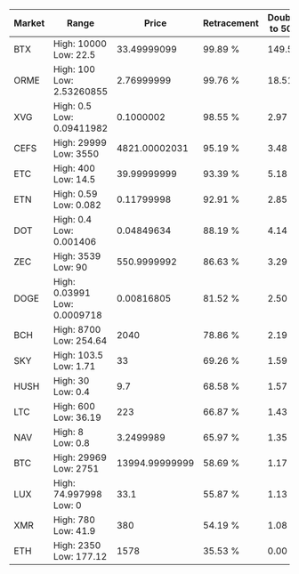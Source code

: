 | Market | Range | Price| Retracement | Doubles to 50% |
| --- | --- | --- | --- | --- |
| BTX | High: 10000<br />Low: 22.5 | 33.49999099 | 99.89 % | 149.59 |
| ORME | High: 100<br />Low: 2.53260855 | 2.76999999 | 99.76 % | 18.51 |
| XVG | High: 0.5<br />Low: 0.09411982 | 0.1000002 | 98.55 % | 2.97 |
| CEFS | High: 29999<br />Low: 3550 | 4821.00002031 | 95.19 % | 3.48 |
| ETC | High: 400<br />Low: 14.5 | 39.99999999 | 93.39 % | 5.18 |
| ETN | High: 0.59<br />Low: 0.082 | 0.11799998 | 92.91 % | 2.85 |
| DOT | High: 0.4<br />Low: 0.001406 | 0.04849634 | 88.19 % | 4.14 |
| ZEC | High: 3539<br />Low: 90 | 550.9999992 | 86.63 % | 3.29 |
| DOGE | High: 0.03991<br />Low: 0.0009718 | 0.00816805 | 81.52 % | 2.50 |
| BCH | High: 8700<br />Low: 254.64 | 2040 | 78.86 % | 2.19 |
| SKY | High: 103.5<br />Low: 1.71 | 33 | 69.26 % | 1.59 |
| HUSH | High: 30<br />Low: 0.4 | 9.7 | 68.58 % | 1.57 |
| LTC | High: 600<br />Low: 36.19 | 223 | 66.87 % | 1.43 |
| NAV | High: 8<br />Low: 0.8 | 3.2499989 | 65.97 % | 1.35 |
| BTC | High: 29969<br />Low: 2751 | 13994.99999999 | 58.69 % | 1.17 |
| LUX | High: 74.997998<br />Low: 0 | 33.1 | 55.87 % | 1.13 |
| XMR | High: 780<br />Low: 41.9 | 380 | 54.19 % | 1.08 |
| ETH | High: 2350<br />Low: 177.12 | 1578 | 35.53 % | 0.00 |
